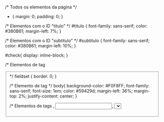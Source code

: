 /* Todos os elementos da página */
* {
    margin: 0;
    padding: 0;
}

/* Elementos com o ID "titulo" */
#titulo {
    font-family: sans-serif;
    color: #380B61;
    margin-left: 7%;
} 

/* Elementos com o ID "subtitulo" */
#subtitulo {
    font-family: sans-serif;
    color: #380B61;
    margin-left: 10%;
} 

#check{
    display: inline-block;
}

/* Elementos de tag <fieldset>*/
fieldset {
    border: 0;
}

/* Elemento de tag <body> */
body{
    background-color: #F0F8FF;
    font-family: sans-serif;
    font-size: 1em;
    color: #59429d;
    margin-left: 36%;
    margin-top: 2%;
    justify-content: center;
}

/* Elementos de tags <body>, <input>, <Select>, <textarea> e <button> */
input, select, textarea, button {
    font-family: sans-serif;
    font-size: 1em;
    color: #59429d;
    border-radius: 5px;
}

/* Elementos de classe "grupo" nos estados das pseudoclasses "before" e "after" */
.grupo:before, .grupo:after {
    display: table;
}

/* Elementos de classe "grupo" no estado da pseudoclasse "after" */
.grupo:after {
    clear: both;
}

/* Elementos de classe "campo" */
.campo {
    margin-bottom: 1em;
}

/* Elementos de classe "campo" de tag <label> */
.campo label {
    margin-bottom: 0.2em;
    color: #59429d;
    display: block;
}

/* Elementos de classe "campo" ou "grupo" de tag <fieldset> */
fieldset.grupo .campo {
    float:  left;
    margin-right: 1em;
}

/* Elementos de classe "campo" das tags <input> com atributo text e email, da tag <select> e da tag <textarea>*/
.campo input[type="text"], .campo input[type="email"], .campo select, .campo textarea {
    padding: 0.2em;
    border: 1px solid #59429d;
    box-shadow: 2px 2px 2px rgba(0,0,0,0.2);
    display: block;
}

/* Elementos de classe "campo" de tag <select> e <option>*/
.campo select option {
    padding-right: 1em;
}

/* Elemento de classe "campo" com tag <input>, <select> e <textarea> tocas com estado da pseudoclasse "focus"*/
.campo input:focus, .campo select:focus, .campo textarea:focus {
    background: #E0E0F8;
}

/* Elemento de classe "botao" */
.botao {
    font-size: 1.2em;
    background: #59429d;
    border: 0;
    margin-bottom: 1em;
    color: #ffffff;
    padding: 0.2em 0.6em;
    box-shadow: 2px 2px 2px rgba(0,0,0,0.2);
    text-shadow: 1px 1px 1px rgba(0,0,0,0.5);
    position: absolute;
    top: 90%;
    left: 50%;
    margin-right: -50%;
    transform: translate(-50%, -50%)
}

/* Elemento de classe "botao" com o estado da pseudoclasse "hover" */
.botao:hover {
    background: #CCBBFF;
    box-shadow: inset 2px 2px 2px rgba(0,0,0,0.2);
    text-shadow: none;
}

/* Elementos de classe botão e de tag <select> */
.botao, select{
    cursor: pointer;
} 
 112  formulario.html 
@@ -0,0 +1,112 @@
<!doctype html>
<html>

    <head>
        <!-- Metadados -->
        <meta charset="utf-8">
        <meta name="viewport" content="width=device-width, initial-scale=1, shrink-to-fit=no">

        <!-- CSS -->
        <link rel="stylesheet" type="text/css" href="formulario.css" media="screen">

        <!-- Título da página (aparece na aba) -->
        <title>Cadastro</title>
    </head>

    <body>  

        <!-- Cabeçalho com título e subtítulo (ambos com css de id "titulo") -->
        <div>
            <h1 id="titulo">Cadastro de DEVs</h1>
            <p id="subtitulo">Complete suas informações</p>
            <br>
        </div>

        <!-- Início do formulário -->
        <form>

            <fieldset class="grupo">
                <!-- Campo do nome com legenda "nome" e css de classe "campo" -->
                <div class="campo">
                    <label for="nome"><strong>Nome</strong></label>
                    <input type="text" name="nome" id="nome" required>
                </div>

                <!-- Campo do sobrenome com legenda "sobrenome" e css de classe "campo" -->
                <div class="campo">
                    <label for="sobrenome"><strong>Sobrenome</strong></label>
                    <input type="text" name="sobrenome" id="sobrenome" required>
                </div>
            </fieldset> 

            <!-- Campo de email com-->
            <div class="campo">
                <label for="email"><strong>Email</strong></label>
                <input type="email" name="email" id="email" required>
            </div>

            <!-- Campo de desenvolvimento web com 3 opções de botões selecionáveis (radio button) e css de classe "campo" -->
            <div class="campo">
                <label><strong>De qual lado da aplicação você desenvolve?</strong></label>
                <label>
                    <input type="radio" name="devweb" value="frontend" checked>Front-end
                </label>
                <label>
                    <input type="radio" name="devweb" value="backend">Back-end
                </label>
                <label>
                    <input type="radio" name="devweb" value="fullstack">Fullstack
                </label>
            </div>

            <!-- Campo de senioridade com 3 opções para escolha (select option) e css de classe "campo" -->
            <div class="campo">
                <label for="senioridade"><strong>Senioridade</strong></label>
                <select id="senioridade" required>
                  <option selected disabled value="">Selecione</option>
                  <option>Júnior</option>
                  <option>Pleno</option>
                  <option>Sênior</option>
                </select>
            </div>

            <fieldset class="grupo">
                <!-- Campo de tecnologias para escolha de 1 ou mais opções para marcar (checkbox) e css de classe "campo" -->
                <div id="check">
                    <label><strong>Selecione as tecnologias que utiliza:</strong></label><br><br>
                    <input type="checkbox" id="tecnologia1" name="tecnologia1" value="HTML">
                    <label for="tecnologia1"> HTML</label>
                    <input type="checkbox" id="tecnologia2" name="tecnologia2" value="CSS">
                    <label for="tecnologia2"> CSS</label>
                    <input type="checkbox" id="tecnologia3" name="tecnologia3" value="JavaScript">
                    <label for="tecnologia3"> JavaScript</label>
                    <input type="checkbox" id="tecnologia4" name="tecnologia4" value="PHP">
                    <label for="tecnologia4"> PHP</label>
                    <input type="checkbox" id="tecnologia5" name="tecnologia5" value="C#">
                    <label for="tecnologia5"> C#</label>
                    <input type="checkbox" id="tecnologia6" name="tecnologia6" value="Python">
                    <label for="tecnologia6"> Python</label>
                    <input type="checkbox" id="tecnologia7" name="tecnologia7" value="Java">
                    <label for="tecnologia7"> Java</label>
                </div>
            </fieldset>

            <!-- Caixa de texto -->
            <div class="campo">
                <br>
                <label for="experiencia"><strong>Conte um pouco mais da sua experiência: </strong></label>
                <textarea rows="6" style="width: 26em" id="experiencia" name="experiencia"></textarea>
            </div>

            <!-- Botão para enviar o formulário -->
            <button class="botao" type="submit" onsubmit="">Concluído</button>            

        </form>

    </body>

</html>




